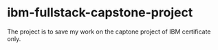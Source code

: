 # ibm-fullstack-capstone-project
The project is to save my work on the captone project of IBM certificate only.
